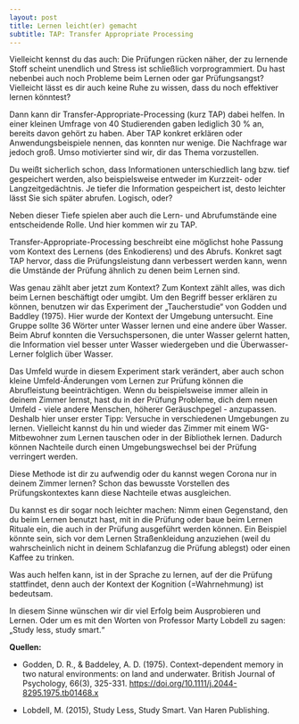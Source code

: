 ```yaml
---
layout: post
title: Lernen leicht(er) gemacht
subtitle: TAP: Transfer Appropriate Processing
---
```


Vielleicht kennst du das auch: Die Prüfungen rücken näher, der zu lernende Stoff scheint unendlich und Stress ist schließlich vorprogrammiert. Du hast nebenbei auch noch Probleme beim Lernen oder gar Prüfungsangst? Vielleicht lässt es dir auch keine Ruhe zu wissen, dass du noch effektiver lernen könntest?

Dann kann dir Transfer-Appropriate-Processing (kurz TAP) dabei helfen. In einer kleinen Umfrage von 40 Studierenden gaben lediglich 30 % an, bereits davon gehört zu haben. Aber TAP konkret erklären oder Anwendungsbeispiele nennen, das konnten nur wenige. Die Nachfrage war jedoch groß. Umso motivierter sind wir, dir das Thema vorzustellen. 

Du weißt sicherlich schon, dass Informationen unterschiedlich lang bzw. tief gespeichert werden, also beispielsweise entweder im Kurzzeit- oder Langzeitgedächtnis. Je tiefer die Information gespeichert ist, desto leichter lässt Sie sich später abrufen. Logisch, oder? 

Neben dieser Tiefe spielen aber auch die Lern- und Abrufumstände eine entscheidende Rolle. Und hier kommen wir zu TAP.

Transfer-Appropriate-Processing beschreibt eine möglichst hohe Passung vom Kontext des Lernens (des Enkodierens) und des Abrufs. Konkret sagt TAP hervor, dass die Prüfungsleistung dann verbessert werden kann, wenn die Umstände der Prüfung ähnlich zu denen beim Lernen sind. 

Was genau zählt aber jetzt zum Kontext? Zum Kontext zählt alles, was dich beim Lernen beschäftigt oder umgibt. Um den Begriff besser erklären zu können, benutzen wir das Experiment der „Taucherstudie“ von Godden und Baddley (1975). Hier wurde der Kontext der Umgebung untersucht. Eine Gruppe sollte 36 Wörter unter Wasser lernen und eine andere über Wasser. Beim Abruf konnten die Versuchspersonen, die unter Wasser gelernt hatten, die Information viel besser unter Wasser wiedergeben und die Überwasser-Lerner folglich über Wasser.

Das Umfeld wurde in diesem Experiment stark verändert, aber auch schon kleine Umfeld-Änderungen vom Lernen zur Prüfung können die Abrufleistung beeinträchtigen. Wenn du beispielsweise immer allein in deinem Zimmer lernst, hast du in der Prüfung Probleme, dich dem neuen Umfeld - viele andere Menschen, höherer Geräuschpegel - anzupassen. Deshalb hier unser erster Tipp: Versuche in verschiedenen Umgebungen zu lernen. Vielleicht kannst du hin und wieder das Zimmer mit einem WG-Mitbewohner zum Lernen tauschen oder in der Bibliothek lernen. Dadurch können Nachteile durch einen Umgebungswechsel bei der Prüfung verringert werden. 

Diese Methode ist dir zu aufwendig oder du kannst wegen Corona nur in deinem Zimmer lernen? Schon das bewusste Vorstellen des Prüfungskontextes kann diese Nachteile etwas ausgleichen.
 
Du kannst es dir sogar noch leichter machen: Nimm einen Gegenstand, den du beim Lernen benutzt hast, mit in die Prüfung oder baue beim Lernen Rituale ein, die auch in der Prüfung ausgeführt werden können. Ein Beispiel könnte sein, sich vor dem Lernen Straßenkleidung anzuziehen (weil du wahrscheinlich nicht in deinem Schlafanzug die Prüfung ablegst) oder einen Kaffee zu trinken. 

Was auch helfen kann, ist in der Sprache zu lernen, auf der die Prüfung stattfindet, denn auch der Kontext der Kognition (=Wahrnehmung) ist bedeutsam.

In diesem Sinne wünschen wir dir viel Erfolg beim Ausprobieren und Lernen. Oder um es mit den Worten von Professor Marty Lobdell zu sagen: „Study less, study smart.“


**Quellen:**

- Godden, D. R., & Baddeley, A. D. (1975). Context-dependent memory in two natural environments: on land and underwater. British Journal of Psychology, 66(3), 325-331. https://doi.org/10.1111/j.2044-8295.1975.tb01468.x 

- Lobdell, M. (2015), Study Less, Study Smart. Van Haren Publishing. 


